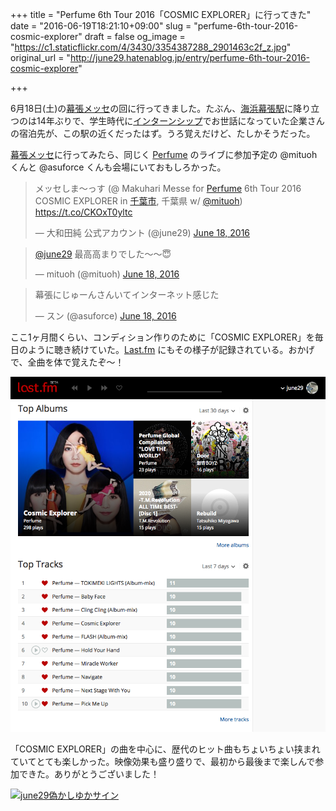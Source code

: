 +++
title = "Perfume 6th Tour 2016「COSMIC EXPLORER」に行ってきた"
date = "2016-06-19T18:21:10+09:00"
slug = "perfume-6th-tour-2016-cosmic-explorer"
draft = false
og_image = "https://c1.staticflickr.com/4/3430/3354387288_2901463c2f_z.jpg"
original_url = "http://june29.hatenablog.jp/entry/perfume-6th-tour-2016-cosmic-explorer"

+++

<p>6月18日(土)の<a class="keyword" href="http://d.hatena.ne.jp/keyword/%CB%EB%C4%A5%A5%E1%A5%C3%A5%BB">幕張メッセ</a>の回に行ってきました。たぶん、<a class="keyword" href="http://d.hatena.ne.jp/keyword/%B3%A4%C9%CD%CB%EB%C4%A5%B1%D8">海浜幕張駅</a>に降り立つのは14年ぶりで、学生時代に<a class="keyword" href="http://d.hatena.ne.jp/keyword/%A5%A4%A5%F3%A5%BF%A1%BC%A5%F3%A5%B7%A5%C3%A5%D7">インターンシップ</a>でお世話になっていた企業さんの宿泊先が、この駅の近くだったはず。うろ覚えだけど、たしかそうだった。</p>

<p><a class="keyword" href="http://d.hatena.ne.jp/keyword/%CB%EB%C4%A5%A5%E1%A5%C3%A5%BB">幕張メッセ</a>に行ってみたら、同じく <a class="keyword" href="http://d.hatena.ne.jp/keyword/Perfume">Perfume</a> のライブに参加予定の @mituoh くんと @asuforce くんも会場にいておもしろかった。</p>

<blockquote class="twitter-tweet" data-lang="en">
<p lang="ja" dir="ltr">メッセしま〜っす (@ Makuhari Messe for <a class="keyword" href="http://d.hatena.ne.jp/keyword/Perfume">Perfume</a> 6th Tour 2016 COSMIC EXPLORER in <a class="keyword" href="http://d.hatena.ne.jp/keyword/%C0%E9%CD%D5%BB%D4">千葉市</a>, 千葉県 w/ <a href="https://twitter.com/mituoh">@mituoh</a>) <a href="https://t.co/CKOxT0yltc">https://t.co/CKOxT0yltc</a></p>— 大和田純 公式アカウント (@june29) <a href="https://twitter.com/june29/status/744066851672629249">June 18, 2016</a>
</blockquote>




<blockquote class="twitter-tweet" data-lang="en">
<p lang="ja" dir="ltr"><a href="https://twitter.com/june29">@june29</a> 最高高まりでした〜〜😇</p>— mituoh (@mituoh) <a href="https://twitter.com/mituoh/status/744128636404391936">June 18, 2016</a>
</blockquote>




<blockquote class="twitter-tweet" data-lang="en">
<p lang="ja" dir="ltr">幕張にじゅーんさんいてインターネット感じた</p>— スン (@asuforce) <a href="https://twitter.com/asuforce/status/744073687662354433">June 18, 2016</a>
</blockquote>


<script async src="//platform.twitter.com/widgets.js" charset="utf-8"></script>


<p>ここ1ヶ月間くらい、コンディション作りのために「COSMIC EXPLORER」を毎日のように聴き続けていた。<a href="http://www.last.fm/user/june29">Last.fm</a> にもその様子が記録されている。おかげで、全曲を体で覚えたぞ〜！</p>

<p><span itemscope itemtype="http://schema.org/Photograph"><img src="/post/2016/06/19/perfume-6th-tour-2016-cosmic-explorer-20160619174334.png" alt="f:id:june29:20160619174334p:plain" title="f:id:june29:20160619174334p:plain" class="hatena-fotolife" itemprop="image"></span></p>

<p>「COSMIC EXPLORER」の曲を中心に、歴代のヒット曲もちょいちょい挟まれていてとても楽しかった。映像効果も盛り盛りで、最初から最後まで楽しんで参加できた。ありがとうございました！</p>

<p><a data-flickr-embed="true" href="https://www.flickr.com/photos/clothfairy/3354387288/" title="june29偽かしゆかサイン"><img src="https://c1.staticflickr.com/4/3430/3354387288_2901463c2f_z.jpg" alt="june29偽かしゆかサイン"></a><script async src="//embedr.flickr.com/assets/client-code.js" charset="utf-8"></script></p>
